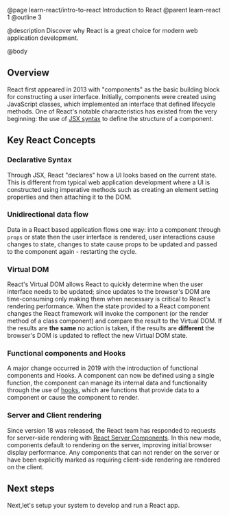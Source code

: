 @page learn-react/intro-to-react Introduction to React
@parent learn-react 1
@outline 3

@description Discover why React is a great choice for modern web application development.

@body

## Overview

React first appeared in 2013 with "components" as the basic building block for
constructing a user interface. Initially, components were created using
JavaScript classes, which implemented an interface that defined lifecycle
methods. One of React's notable characteristics has existed from the very
beginning: the use of [JSX syntax](intro-to-jsx.html) to define the structure of
a component.

## Key React Concepts

### Declarative Syntax

Through JSX, React "declares" how a UI looks based on the current state. This is
different from typical web application development where a UI is constructed
using imperative methods such as creating an element setting properties and then
attaching it to the DOM.

### Unidirectional data flow

Data in a React based application flows one way: into a component through
`props` or state then the user interface is rendered, user interactions cause
changes to state, changes to state cause props to be updated and passed to the
component again - restarting the cycle.

### Virtual DOM

React's Virtual DOM allows React to quickly determine when the user interface
needs to be updated; since updates to the browser's DOM are time-consuming only
making them when necessary is critical to React's rendering performance. When
the state provided to a React component changes the React framework will invoke
the component (or the render method of a class component) and compare the result
to the Virtual DOM. If the results are **the same** no action is taken, if the
results are **different** the browser's DOM is updated to reflect the new
Virtual DOM state.

### Functional components and Hooks

A major change occurred in 2019 with the introduction of functional components
and Hooks. A component can now be defined using a single function, the component
can manage its internal data and functionality through the use of
[hooks](stateful-hooks.html), which are functions that provide data to a
component or cause the component to render.

### Server and Client rendering

Since version 18 was released, the React team has responded to requests for
server-side rendering with [React Server
Components](https://react.dev/blog/2023/03/22/react-labs-what-we-have-been-working-on-march-2023#react-server-components).
In this new mode, components default to rendering on the server, improving
initial browser display performance. Any components that can not render on the
server or have been explicitly marked as requiring client-side rendering are
rendered on the client.

## Next steps

Next,let's setup your system to develop and run a React app.
